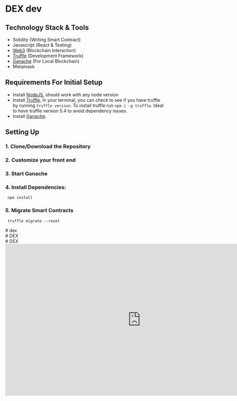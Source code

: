 # DEX dev<br>

## Technology Stack & Tools<br>

- Solidity (Writing Smart Contract)<br>
- Javascript (React & Testing)<br>
- [Web3](https://web3js.readthedocs.io/en/v1.5.2/) (Blockchain Interaction)<br>
- [Truffle](https://www.trufflesuite.com/docs/truffle/overview) (Development Framework)<br>
- [Ganache](https://www.trufflesuite.com/ganache) (For Local Blockchain)<br>
- Metamask<br>

## Requirements For Initial Setup<br>
- Install [NodeJS](https://nodejs.org/en/), should work with any node version <br>
- Install [Truffle](https://www.trufflesuite.com/docs/truffle/overview), In your terminal, you can check to see if you have truffle by running `truffle version`. To install truffle run `npm i -g truffle`. Ideal to have truffle version 5.4 to avoid dependency issues.<br>
- Install [Ganache](https://www.trufflesuite.com/ganache).<br>

## Setting Up<br>
### 1. Clone/Download the Repository<br>

### 2. Customize your front end <br>

### 3. Start Ganache<br>

### 4. Install Dependencies:<br>
` npm install`

### 5. Migrate Smart Contracts<br>
` truffle migrate --reset`


#   d e x <br>
 
 #   D E X <br>
 
 #   D E X <br>
 <iframe width="853" height="480" src="https://www.youtube.com/embed/iZ0j8sIbLLc" title="Web∞ | SDBhosale&#39;s DEX for WFO Token On Local Machine | 🚀 | 😊 | 🤖" frameborder="0" allow="accelerometer; autoplay; clipboard-write; encrypted-media; gyroscope; picture-in-picture; web-share" referrerpolicy="strict-origin-when-cross-origin" allowfullscreen></iframe>
 
